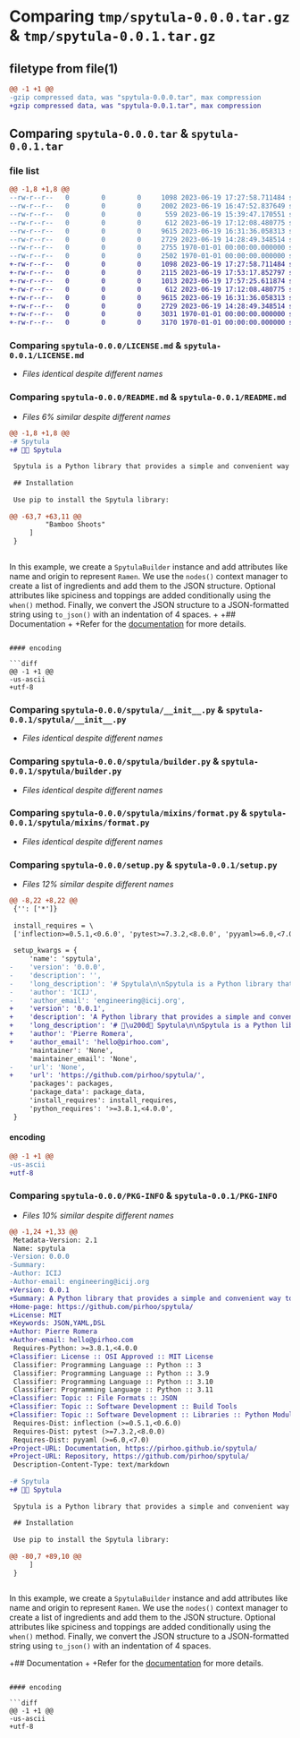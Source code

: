 # Comparing `tmp/spytula-0.0.0.tar.gz` & `tmp/spytula-0.0.1.tar.gz`

## filetype from file(1)

```diff
@@ -1 +1 @@
-gzip compressed data, was "spytula-0.0.0.tar", max compression
+gzip compressed data, was "spytula-0.0.1.tar", max compression
```

## Comparing `spytula-0.0.0.tar` & `spytula-0.0.1.tar`

### file list

```diff
@@ -1,8 +1,8 @@
--rw-r--r--   0        0        0     1098 2023-06-19 17:27:58.711484 spytula-0.0.0/LICENSE.md
--rw-r--r--   0        0        0     2002 2023-06-19 16:47:52.837649 spytula-0.0.0/README.md
--rw-r--r--   0        0        0      559 2023-06-19 15:39:47.170551 spytula-0.0.0/pyproject.toml
--rw-r--r--   0        0        0      612 2023-06-19 17:12:08.480775 spytula-0.0.0/spytula/__init__.py
--rw-r--r--   0        0        0     9615 2023-06-19 16:31:36.058313 spytula-0.0.0/spytula/builder.py
--rw-r--r--   0        0        0     2729 2023-06-19 14:28:49.348514 spytula-0.0.0/spytula/mixins/format.py
--rw-r--r--   0        0        0     2755 1970-01-01 00:00:00.000000 spytula-0.0.0/setup.py
--rw-r--r--   0        0        0     2502 1970-01-01 00:00:00.000000 spytula-0.0.0/PKG-INFO
+-rw-r--r--   0        0        0     1098 2023-06-19 17:27:58.711484 spytula-0.0.1/LICENSE.md
+-rw-r--r--   0        0        0     2115 2023-06-19 17:53:17.852797 spytula-0.0.1/README.md
+-rw-r--r--   0        0        0     1013 2023-06-19 17:57:25.611874 spytula-0.0.1/pyproject.toml
+-rw-r--r--   0        0        0      612 2023-06-19 17:12:08.480775 spytula-0.0.1/spytula/__init__.py
+-rw-r--r--   0        0        0     9615 2023-06-19 16:31:36.058313 spytula-0.0.1/spytula/builder.py
+-rw-r--r--   0        0        0     2729 2023-06-19 14:28:49.348514 spytula-0.0.1/spytula/mixins/format.py
+-rw-r--r--   0        0        0     3031 1970-01-01 00:00:00.000000 spytula-0.0.1/setup.py
+-rw-r--r--   0        0        0     3170 1970-01-01 00:00:00.000000 spytula-0.0.1/PKG-INFO
```

### Comparing `spytula-0.0.0/LICENSE.md` & `spytula-0.0.1/LICENSE.md`

 * *Files identical despite different names*

### Comparing `spytula-0.0.0/README.md` & `spytula-0.0.1/README.md`

 * *Files 6% similar despite different names*

```diff
@@ -1,8 +1,8 @@
-# Spytula
+# 👩‍🍳 Spytula
 
 Spytula is a Python library that provides a simple and convenient way to build JSON and YAML data structures using a builder pattern.
 
 ## Installation
 
 Use pip to install the Spytula library:
 
@@ -63,7 +63,11 @@
         "Bamboo Shoots"
     ]
 }
 
 ```
 
 In this example, we create a `SpytulaBuilder` instance and add attributes like name and origin to represent `Ramen`. We use the `nodes()` context manager to create a list of ingredients and add them to the JSON structure. Optional attributes like spiciness and toppings are added conditionally using the `when()` method. Finally, we convert the JSON structure to a JSON-formatted string using `to_json()` with an indentation of 4 spaces.
+
+## Documentation
+
+Refer for the [documentation](https://pirhoo.github.io/spytula/) for more details.
```

#### encoding

```diff
@@ -1 +1 @@
-us-ascii
+utf-8
```

### Comparing `spytula-0.0.0/spytula/__init__.py` & `spytula-0.0.1/spytula/__init__.py`

 * *Files identical despite different names*

### Comparing `spytula-0.0.0/spytula/builder.py` & `spytula-0.0.1/spytula/builder.py`

 * *Files identical despite different names*

### Comparing `spytula-0.0.0/spytula/mixins/format.py` & `spytula-0.0.1/spytula/mixins/format.py`

 * *Files identical despite different names*

### Comparing `spytula-0.0.0/setup.py` & `spytula-0.0.1/setup.py`

 * *Files 12% similar despite different names*

```diff
@@ -8,22 +8,22 @@
 {'': ['*']}
 
 install_requires = \
 ['inflection>=0.5.1,<0.6.0', 'pytest>=7.3.2,<8.0.0', 'pyyaml>=6.0,<7.0']
 
 setup_kwargs = {
     'name': 'spytula',
-    'version': '0.0.0',
-    'description': '',
-    'long_description': '# Spytula\n\nSpytula is a Python library that provides a simple and convenient way to build JSON and YAML data structures using a builder pattern.\n\n## Installation\n\nUse pip to install the Spytula library:\n\n```bash\npip install spytula\n```\n\n## Usage    \n\nImport the `SpytulaBuilder` class from the `spytula.builder` module:\n\n```python\nfrom spytula.builder import SpytulaBuilder\n\n# Create an instance of SpytulaBuilder\nbuilder = SpytulaBuilder()\n\n# Add attributes to the JSON structure\nbuilder.attribute(\'name\', \'Ramen\')\nbuilder.attribute(\'origin\', \'Japan\')\n\n# Create a list of ingredients\nfor builder.each(\'ingredients\') as add_ingredient:    \n    for ingredient in [\'Noodles\', \'Pork\', \'Eggs\', \'Miso\']:\n        with add_ingredient() as ingredient_builder:\n            ingredient_builder.attribute(\'name\', ingredient)\n\n# Add optional attributes conditionally\nbuilder.when(\'spiciness\', \'Medium\', True)\nbuilder.when(\'extra_toppings\', [\'Green Onions\', \'Nori\', \'Bamboo Shoots\'], True)\n\n# Configure the key to use camelcase\nbuilder.key_format(camelize={\'uppercase_first_letter\': False})\n\n# Convert the JSON structure to JSON-formatted string\njson_output = builder.to_json(indent=4)\n\n# Print the JSON output\nprint(json_output)\n```\n\nThis will output:\n\n```json\n{\n    "name": "Ramen",\n    "origin": "Japan",\n    "ingredients": [\n        { "name": "Noodles" },\n        { "name": "Pork" },\n        { "name": "Eggs" },\n        { "name": "Miso" }\n    ],\n    "spiciness": "Medium",\n    "extraToppings": [\n        "Green Onions",\n        "Nori",\n        "Bamboo Shoots"\n    ]\n}\n\n```\n\nIn this example, we create a `SpytulaBuilder` instance and add attributes like name and origin to represent `Ramen`. We use the `nodes()` context manager to create a list of ingredients and add them to the JSON structure. Optional attributes like spiciness and toppings are added conditionally using the `when()` method. Finally, we convert the JSON structure to a JSON-formatted string using `to_json()` with an indentation of 4 spaces.\n',
-    'author': 'ICIJ',
-    'author_email': 'engineering@icij.org',
+    'version': '0.0.1',
+    'description': 'A Python library that provides a simple and convenient way to build JSON and YAML data structures using a builder pattern.',
+    'long_description': '# 👩\u200d🍳 Spytula\n\nSpytula is a Python library that provides a simple and convenient way to build JSON and YAML data structures using a builder pattern.\n\n## Installation\n\nUse pip to install the Spytula library:\n\n```bash\npip install spytula\n```\n\n## Usage    \n\nImport the `SpytulaBuilder` class from the `spytula.builder` module:\n\n```python\nfrom spytula.builder import SpytulaBuilder\n\n# Create an instance of SpytulaBuilder\nbuilder = SpytulaBuilder()\n\n# Add attributes to the JSON structure\nbuilder.attribute(\'name\', \'Ramen\')\nbuilder.attribute(\'origin\', \'Japan\')\n\n# Create a list of ingredients\nfor builder.each(\'ingredients\') as add_ingredient:    \n    for ingredient in [\'Noodles\', \'Pork\', \'Eggs\', \'Miso\']:\n        with add_ingredient() as ingredient_builder:\n            ingredient_builder.attribute(\'name\', ingredient)\n\n# Add optional attributes conditionally\nbuilder.when(\'spiciness\', \'Medium\', True)\nbuilder.when(\'extra_toppings\', [\'Green Onions\', \'Nori\', \'Bamboo Shoots\'], True)\n\n# Configure the key to use camelcase\nbuilder.key_format(camelize={\'uppercase_first_letter\': False})\n\n# Convert the JSON structure to JSON-formatted string\njson_output = builder.to_json(indent=4)\n\n# Print the JSON output\nprint(json_output)\n```\n\nThis will output:\n\n```json\n{\n    "name": "Ramen",\n    "origin": "Japan",\n    "ingredients": [\n        { "name": "Noodles" },\n        { "name": "Pork" },\n        { "name": "Eggs" },\n        { "name": "Miso" }\n    ],\n    "spiciness": "Medium",\n    "extraToppings": [\n        "Green Onions",\n        "Nori",\n        "Bamboo Shoots"\n    ]\n}\n\n```\n\nIn this example, we create a `SpytulaBuilder` instance and add attributes like name and origin to represent `Ramen`. We use the `nodes()` context manager to create a list of ingredients and add them to the JSON structure. Optional attributes like spiciness and toppings are added conditionally using the `when()` method. Finally, we convert the JSON structure to a JSON-formatted string using `to_json()` with an indentation of 4 spaces.\n\n## Documentation\n\nRefer for the [documentation](https://pirhoo.github.io/spytula/) for more details.',
+    'author': 'Pierre Romera',
+    'author_email': 'hello@pirhoo.com',
     'maintainer': 'None',
     'maintainer_email': 'None',
-    'url': 'None',
+    'url': 'https://github.com/pirhoo/spytula/',
     'packages': packages,
     'package_data': package_data,
     'install_requires': install_requires,
     'python_requires': '>=3.8.1,<4.0.0',
 }
```

#### encoding

```diff
@@ -1 +1 @@
-us-ascii
+utf-8
```

### Comparing `spytula-0.0.0/PKG-INFO` & `spytula-0.0.1/PKG-INFO`

 * *Files 10% similar despite different names*

```diff
@@ -1,24 +1,33 @@
 Metadata-Version: 2.1
 Name: spytula
-Version: 0.0.0
-Summary: 
-Author: ICIJ
-Author-email: engineering@icij.org
+Version: 0.0.1
+Summary: A Python library that provides a simple and convenient way to build JSON and YAML data structures using a builder pattern.
+Home-page: https://github.com/pirhoo/spytula/
+License: MIT
+Keywords: JSON,YAML,DSL
+Author: Pierre Romera
+Author-email: hello@pirhoo.com
 Requires-Python: >=3.8.1,<4.0.0
+Classifier: License :: OSI Approved :: MIT License
 Classifier: Programming Language :: Python :: 3
 Classifier: Programming Language :: Python :: 3.9
 Classifier: Programming Language :: Python :: 3.10
 Classifier: Programming Language :: Python :: 3.11
+Classifier: Topic :: File Formats :: JSON
+Classifier: Topic :: Software Development :: Build Tools
+Classifier: Topic :: Software Development :: Libraries :: Python Modules
 Requires-Dist: inflection (>=0.5.1,<0.6.0)
 Requires-Dist: pytest (>=7.3.2,<8.0.0)
 Requires-Dist: pyyaml (>=6.0,<7.0)
+Project-URL: Documentation, https://pirhoo.github.io/spytula/
+Project-URL: Repository, https://github.com/pirhoo/spytula/
 Description-Content-Type: text/markdown
 
-# Spytula
+# 👩‍🍳 Spytula
 
 Spytula is a Python library that provides a simple and convenient way to build JSON and YAML data structures using a builder pattern.
 
 ## Installation
 
 Use pip to install the Spytula library:
 
@@ -80,7 +89,10 @@
     ]
 }
 
 ```
 
 In this example, we create a `SpytulaBuilder` instance and add attributes like name and origin to represent `Ramen`. We use the `nodes()` context manager to create a list of ingredients and add them to the JSON structure. Optional attributes like spiciness and toppings are added conditionally using the `when()` method. Finally, we convert the JSON structure to a JSON-formatted string using `to_json()` with an indentation of 4 spaces.
 
+## Documentation
+
+Refer for the [documentation](https://pirhoo.github.io/spytula/) for more details.
```

#### encoding

```diff
@@ -1 +1 @@
-us-ascii
+utf-8
```

